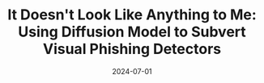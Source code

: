 ---
layout: publications
date: 2024-07-01
title: "It Doesn't Look Like Anything to Me: Using Diffusion Model to Subvert Visual Phishing Detectors"
venue: USENIX Security Symposium 2024
authors: Qingying Hao, <u>Nirav Diwan</u>, Ying Yuan, Giovanni Apruzzese, Mauro Conti, Gang Wang
slides: 
poster: 
tldr: Used Diffusion Models to attack online phishing detectors
link: "https://qingyinghao.web.illinois.edu/files/USENIX24-visual-phish.pdf"
code: "https://github.com/gyNancy/Visualphish_public"
---